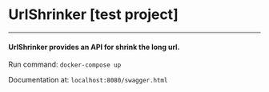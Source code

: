 # UrlShrinker [test project]
***
#### UrlShrinker provides an API for shrink the long url.

Run command: `docker-compose up`

Documentation at: `localhost:8080/swagger.html`